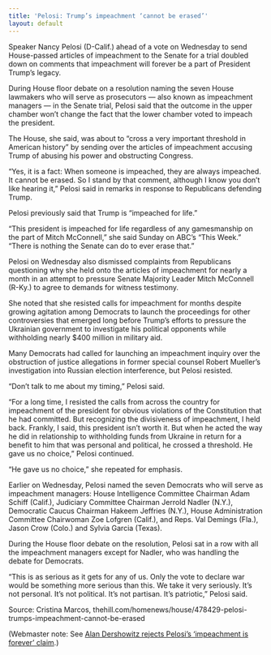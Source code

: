 ```yaml
---
title: 'Pelosi: Trump’s impeachment ‘cannot be erased’'
layout: default
---
```


Speaker Nancy Pelosi (D-Calif.) ahead of a vote on Wednesday to send House-passed articles of impeachment to the Senate for a trial doubled down on comments that impeachment will forever be a part of President Trump’s legacy.

During House floor debate on a resolution naming the seven House lawmakers who will serve as prosecutors — also known as impeachment managers — in the Senate trial, Pelosi said that the outcome in the upper chamber won’t change the fact that the lower chamber voted to impeach the president.

The House, she said, was about to “cross a very important threshold in American history” by sending over the articles of impeachment accusing Trump of abusing his power and obstructing Congress.

“Yes, it is a fact: When someone is impeached, they are always impeached. It cannot be erased. So I stand by that comment, although I know you don’t like hearing it,” Pelosi said in remarks in response to Republicans defending Trump.

Pelosi previously said that Trump is “impeached for life.”

“This president is impeached for life regardless of any gamesmanship on the part of Mitch McConnell,” she said Sunday on ABC’s “This Week.” “There is nothing the Senate can do to ever erase that.”

Pelosi on Wednesday also dismissed complaints from Republicans questioning why she held onto the articles of impeachment for nearly a month in an attempt to pressure Senate Majority Leader Mitch McConnell (R-Ky.) to agree to demands for witness testimony.

She noted that she resisted calls for impeachment for months despite growing agitation among Democrats to launch the proceedings for other controversies that emerged long before Trump’s efforts to pressure the Ukrainian government to investigate his political opponents while withholding nearly $400 million in military aid.

Many Democrats had called for launching an impeachment inquiry over the obstruction of justice allegations in former special counsel Robert Mueller’s investigation into Russian election interference, but Pelosi resisted.

“Don’t talk to me about my timing,” Pelosi said.

“For a long time, I resisted the calls from across the country for impeachment of the president for obvious violations of the Constitution that he had committed. But recognizing the divisiveness of impeachment, I held back. Frankly, I said, this president isn’t worth it. But when he acted the way he did in relationship to withholding funds from Ukraine in return for a benefit to him that was personal and political, he crossed a threshold. He gave us no choice,” Pelosi continued.

“He gave us no choice,” she repeated for emphasis.

Earlier on Wednesday, Pelosi named the seven Democrats who will serve as impeachment managers: House Intelligence Committee Chairman Adam Schiff (Calif.), Judiciary Committee Chairman Jerrold Nadler (N.Y.), Democratic Caucus Chairman Hakeem Jeffries (N.Y.), House Administration Committee Chairwoman Zoe Lofgren (Calif.), and Reps. Val Demings (Fla.), Jason Crow (Colo.) and Sylvia Garcia (Texas).

During the House floor debate on the resolution, Pelosi sat in a row with all the impeachment managers except for Nadler, who was handling the debate for Democrats.

“This is as serious as it gets for any of us. Only the vote to declare war would be something more serious than this. We take it very seriously. It’s not personal. It’s not political. It’s not partisan. It’s patriotic,” Pelosi said.

Source: Cristina Marcos, thehill.com/homenews/house/478429-pelosi-trumps-impeachment-cannot-be-erased

(Webmaster note: See [Alan Dershowitz rejects Pelosi’s ‘impeachment is forever’ claim](https://www.foxnews.com/media/alan-dershowitz-pelosi-impeachment-is-forever).)